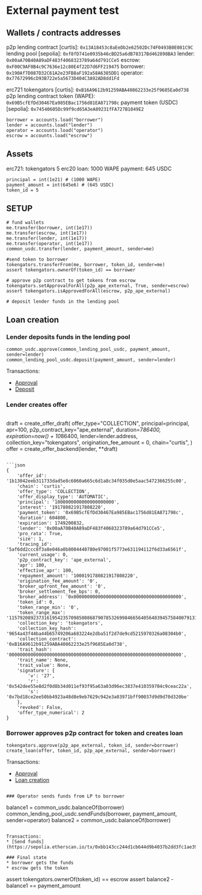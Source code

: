 # External payment test


## Wallets / contracts addresses

p2p lending contract [curtis]: `0x13A18453c8aEeDb2e62502Dc74F0493B0E081C9C`
lending pool [sepolia]: `0xf8fD741e0935b46cBD25a6dB78317Bd462898BA3`
lender: `0x00aA70B40A89aDF483f4068323789a64d791CCe5`
escrow: `0xF00C9AF0B4c9C7636e12c80E4f22D7d6FF219475`
borrower: `0x190Af7D087D32C61A2e23FB8aF192a58A6385DD1`
operator: `0x77672996cD93B722e5a5673D404C3A92AD8dd1Fd`

erc721 tokengators [curtis]: `0xB16A9612b91259ABA40862233e25f9685Ea0d738`
p2p lending contract token (WAPE): `0x69B5cfEfDd30467Ea985EBac1756d81EA871798c`
payment token (USDC) [sepolia]: `0x74540605Dc99f9cd65A3eA89231fFA727B1049E2`


```
borrower = accounts.load("borrower")
lender = accounts.load("lender")
operator = accounts.load("operator")
escrow = accounts.load("escrow")
```

## Assets

erc721: tokengators 5
erc20 loan: 1000 WAPE
payment: 645 USDC

```
principal = int(1e21) # (1000 WAPE)
payment_amount = int(645e6) # (645 USDC)
token_id = 5
```

## SETUP

```
# fund wallets
me.transfer(borrower, int(1e17))
me.transfer(escrow, int(1e17))
me.transfer(lender, int(1e17))
me.transfer(operator, int(1e17))
common_usdc.transfer(lender, payment_amount, sender=me)

#send token to borrower
tokengators.transferFrom(me, borrower, token_id, sender=me)
assert tokengators.ownerOf(token_id) == borrower

# approve p2p contract to get tokens from escrow
tokengators.setApprovalForAll(p2p_ape_external, True, sender=escrow)
assert tokengators.isApprovedForAll(escrow, p2p_ape_external)

# deposit lender funds in the lending pool
```


## Loan creation

### Lender deposits funds in the lending pool

```
common_usdc.approve(common_lending_pool_usdc, payment_amount, sender=lender)
common_lending_pool_usdc.deposit(payment_amount, sender=lender)
```

Transactions:
* [Approval](https://sepolia.etherscan.io/tx/0x4e9a905f766f46d0946cedcf373d4c0ec140dce96493b5d8aa0e109e01f0977b)
* [Deposit](https://sepolia.etherscan.io/tx/0xe14d208b7edd1be8f72df7a77bbec90d5130073c703afe24fc5a0a42d278c8a7)

### Lender creates offer
```
```
draft = create_offer_draft(
    offer_type="COLLECTION",
    principal=principal,
    apr=100,
    p2p_contract_key="ape_external",
    duration=7*86400,
    expiration=now() + 10*86400,
    lender=lender.address,
    collection_key="tokengators",
    origination_fee_amount = 0,
    chain="curtis",
)
offer = create_offer_backend(lender, **draft)
```

```json
{
    'offer_id': '1b13042eeb311733dad5e8c6060a665c6d1a8c34f035d0e5aac5472366255c00',
    'chain': 'curtis',
    'offer_type': 'COLLECTION',
    'offer_display_type': 'AUTOMATIC',
    'principal': '1000000000000000000000',
    'interest': '191780821917808220',
    'payment_token': '0x69B5cfEfDd30467Ea985EBac1756d81EA871798c',
    'duration': 604800,
    'expiration': 1749200832,
    'lender': '0x00aA70B40A89aDF483f4068323789a64d791CCe5',
    'pro_rata': True,
    'size': 1,
    'tracing_id': '5af6dd2ccc8f3a8e046a0b8004440780e97001f5773e631194112f6d33a6561f',
    'current_usage': 0,
    'p2p_contract_key': 'ape_external',
    'apr': 100,
    'effective_apr': 100,
    'repayment_amount': '1000191780821917808220',
    'origination_fee_amount': '0',
    'broker_upfront_fee_amount': '0',
    'broker_settlement_fee_bps': 0,
    'broker_address': '0x0000000000000000000000000000000000000000',
    'token_id': 0,
    'token_range_min': '0',
    'token_range_max': '115792089237316195423570985008687907853269984665640564039457584007913129639935',
    'collection_key': 'tokengators',
    'collection_key_hash': '9654a43f44ba44b65749206a683224e2dba51f2d7de9cd5215970326a08304b0',
    'collection_contract': '0xB16A9612b91259ABA40862233e25f9685Ea0d738',
    'trait_hash': '0000000000000000000000000000000000000000000000000000000000000000',
    'trait_name': None,
    'trait_value': None,
    'signature': {
        'v': '27',
        'r': '0x542dee55e8d2f0d8b34d011ef93f95a63a03d96ec3837e410359704c9ceac22a',
        's': '0x7bd18ce2ee50bb4923a48d8e9eb7629c942e3a03971bff90037d9d9d70d320be'
    },
    'revoked': False,
    'offer_type_numerical': 2
}
```

### Borrower approves p2p contract for token and creates loan

```
tokengators.approve(p2p_ape_external, token_id, sender=borrower)
create_loan(offer, token_id, p2p_ape_external, sender=borrower)
```

Transactions:
* [Approval](https://curtis.explorer.caldera.xyz/tx/0x7a4ca81d1998523e200bb86393d8e42415e0a0570cbc505b0d6fd02c144c62cf)
* [Loan creation](https://curtis.explorer.caldera.xyz/tx/0x6b74d14206ac7e807c8d17dcec79f1972ac068ec891648c36589df184a03024e)


```

### Operator sends funds from LP to borrower

```
balance1 = common_usdc.balanceOf(borrower)
common_lending_pool_usdc.sendFunds(borrower, payment_amount, sender=operator)
balance2 = common_usdc.balanceOf(borrower)
```

Transactions:
* [Send funds](https://sepolia.etherscan.io/tx/0xbb143cc244d1cb644d9b4037b2dd3fc1ae39b2c1a047f328c98c8e475ab24ff7)

### Final state
* borrower gets the funds
* escrow gets the token

```
assert tokengators.ownerOf(token_id) == escrow
assert balance2 - balance1 == payment_amount
```
